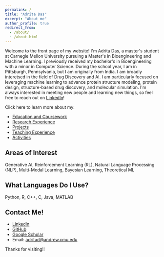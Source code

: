 ```yaml
---
permalink: /
title: "Adrita Das"
excerpt: "About me"
author_profile: true
redirect_from: 
  - /about/
  - /about.html
---
```


Welcome to the front page of my website! I'm Adrita Das, a master's student at Carnegie Mellon University pursuing a Master's in Bioengineering and Machine Learning. I previously received my bachelor's in Bioengineering with a minor in Computer Science. During the school year, I am in Pittsburgh, Pennsylvania, but I am originally from India. I am broadly interetsed in the field of Drug Discovery and AI. I am particularly focused on leveraging machine learning to advance protein structure modeling, protein design, structure-based drug discovery, and molecular simulation. I'm always interested in meeting new people and learning new things, so feel free to reach out on [LinkedIn](https://www.linkedin.com/in/adrita-das-6b05a615a/)!

Click here to learn more about my:
  * [Education and Coursework](https://adritad.github.io/education/)
  * [Research Experience](https://adritad.github.io/experience/)
  * [Projects](https://adritad.github.io/projects/)
  * [Teaching Experience](https://adritad.github.io/teaching/)
  * [Activities](https://adritad.github.io/activities/)

Areas of Interest
------
Generative AI, Reinforcement Learning (RL), Natural Language Processing (NLP), Multi-Modal Learning, Bayesian Learning, Theoretical ML

What Languages Do I Use?
------
Python, R, C++, C, Java, MATLAB

Contact Me!
------
  * [LinkedIn](https://www.linkedin.com/in/adrita-das-6b05a615a/)
  * [GitHub](https://github.com/adrita78)
  * [Google Scholar](https://scholar.google.com/citations?user=R6EtfNEAAAAJ&hl=en)
  * Email: adritad@andrew.cmu.edu

Thanks for visiting!!

